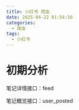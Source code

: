 ```yaml
---
title: 小红书 爬虫
date: 2025-04-22 01:54:56
categories:
  - 爬虫
tags:
  - 小红书
---
```


# 初期分析
笔记详情接口：feed

笔记概览接口：user_posted

